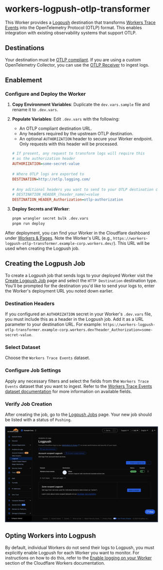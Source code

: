# workers-logpush-otlp-transformer

This Worker provides a [Logpush](https://developers.cloudflare.com/logs/about/) destination that transforms [Workers Trace Events](https://developers.cloudflare.com/logs/reference/log-fields/account/workers_trace_events/) into the OpenTelemetry Protocol (OTLP) format. This enables integration with existing observability systems that support OTLP.

## Destinations

Your destination must be [OTLP compliant](https://opentelemetry.io/docs/reference/specification/protocol/otlp/). If you are using a custom OpenTelemetry Collector, you can use the [OTLP Receiver](https://github.com/open-telemetry/opentelemetry-collector/tree/main/receiver/otlpreceiver) to ingest logs.

## Enablement

### Configure and Deploy the Worker

1.  **Copy Environment Variables**: Duplicate the `dev.vars.sample` file and rename it to `.dev.vars`.
2.  **Populate Variables**: Edit `.dev.vars` with the following:
    *   An OTLP compliant destination URL.
    *   Any headers required by the upstream OTLP destination.
    *   An optional `AUTHORIZATION` header to secure your Worker endpoint. Only requests with this header will be processed.

    ```ini
    # If present, any request to transform logs will require this
    # as the authorization header
    AUTHORIZATION=some-secret-value

    # Where OTLP logs are exported to
    DESTINATION=http://otlp.logging.com/

    # Any aditional headers you want to send to your OTLP destination can be via
    # DESTINATION_HEADER_(header_name)=value
    DESTINATION_HEADER_Authorization=otlp-authorization
    ```
3.  **Deploy Secrets and Worker**:

    ```bash
    pnpm wrangler secret bulk .dev.vars
    pnpm run deploy
    ```

After deployment, you can find your Worker in the Cloudflare dashboard under [Workers & Pages](https://dash.cloudflare.com/?to=/:account/workers/services/). Note the Worker's URL (e.g., `https://workers-logpush-otlp-transformer.example-corp.workers.dev/`). This URL will be used when creating the Logpush job.

## Creating the Logpush Job

To create a Logpush job that sends logs to your deployed Worker visit the [Create Logpush Job](https://dash.cloudflare.com/?to=/:account/logs/create) page and select the `HTTP Destination` destination type. You'll be prompted for the destination you'd like to send your logs to, enter the Worker's deployment URL you noted down earlier. 

### Destination Headers

If you configured an `AUTHORIZATION` secret in your Worker's `.dev.vars` file, you must include this as a header in the Logpush job. Add it as a URL parameter to your destination URL. For example: `https://workers-logpush-otlp-transformer.example-corp.workers.dev?header_Authorization=some-secret-value`.

### Select Dataset

Choose the `Workers Trace Events` dataset.

### Configure Job Settings

Apply any necessary filters and select the fields from the `Workers Trace Events` dataset that you want to ingest. Refer to the [Workers Trace Events dataset documentation](https://developers.cloudflare.com/logs/reference/log-fields/account/workers_trace_events/) for more information on available fields.

### Verify Job Creation

After creating the job, go to the [Logpush Jobs](https://dash.cloudflare.com/?to=/:account/logs/jobs) page. Your new job should be listed with a status of `Pushing`.

![jobs](./images/jobs.png)

## Opting Workers into Logpush

By default, individual Workers do not send their logs to Logpush, you must explicitly enable Logpush for each Worker you want to monitor. For instructions on how to do this, refer to the [Enable logging on your Worker](https://developers.cloudflare.com/workers/observability/logs/logpush/#enable-logging-on-your-worker) section of the Cloudflare Workers documentation.

